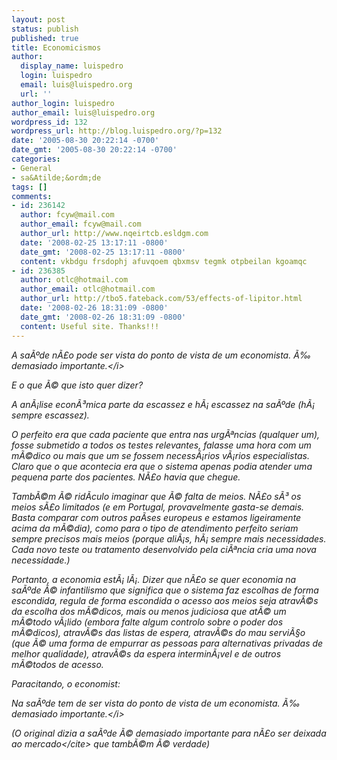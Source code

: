 ```yaml
---
layout: post
status: publish
published: true
title: Economicismos
author:
  display_name: luispedro
  login: luispedro
  email: luis@luispedro.org
  url: ''
author_login: luispedro
author_email: luis@luispedro.org
wordpress_id: 132
wordpress_url: http://blog.luispedro.org/?p=132
date: '2005-08-30 20:22:14 -0700'
date_gmt: '2005-08-30 20:22:14 -0700'
categories:
- General
- sa&Atilde;&ordm;de
tags: []
comments:
- id: 236142
  author: fcyw@mail.com
  author_email: fcyw@mail.com
  author_url: http://www.nqeirtcb.esldgm.com
  date: '2008-02-25 13:17:11 -0800'
  date_gmt: '2008-02-25 13:17:11 -0800'
  content: vkbdgu frsdophj afuvqoem qbxmsv tegmk otpbeilan kgoamqc
- id: 236385
  author: otlc@hotmail.com
  author_email: otlc@hotmail.com
  author_url: http://tbo5.fateback.com/53/effects-of-lipitor.html
  date: '2008-02-26 18:31:09 -0800'
  date_gmt: '2008-02-26 18:31:09 -0800'
  content: Useful site. Thanks!!!
---
```

<p><i>A sa&Atilde;&ordm;de n&Atilde;&pound;o pode ser vista do ponto de vista de um economista. &Atilde;&permil; demasiado importante.<&#47;i></p>
<p>E o que &Atilde;&copy; que isto quer dizer?</p>
<p>A an&Atilde;&iexcl;lise econ&Atilde;&sup3;mica parte da escassez e h&Atilde;&iexcl; escassez na sa&Atilde;&ordm;de (h&Atilde;&iexcl; sempre escassez).</p>
<p>O perfeito era que cada paciente que entra nas urg&Atilde;&ordf;ncias (qualquer um), fosse submetido a todos os testes relevantes, falasse uma hora com um m&Atilde;&copy;dico ou mais que um se fossem necess&Atilde;&iexcl;rios v&Atilde;&iexcl;rios especialistas. Claro que o que acontecia era que o sistema apenas podia atender uma pequena parte dos pacientes. N&Atilde;&pound;o havia que chegue.</p>
<p>Tamb&Atilde;&copy;m &Atilde;&copy; rid&Atilde;&shy;culo imaginar que &Atilde;&copy; falta de meios. N&Atilde;&pound;o s&Atilde;&sup3; os meios s&Atilde;&pound;o limitados (e em Portugal, provavelmente gasta-se demais. Basta comparar com outros pa&Atilde;&shy;ses europeus e estamos ligeiramente acima da m&Atilde;&copy;dia), como para o tipo de atendimento perfeito seriam sempre precisos mais meios (porque ali&Atilde;&iexcl;s, h&Atilde;&iexcl; sempre mais necessidades. Cada novo teste ou tratamento desenvolvido pela ci&Atilde;&ordf;ncia cria uma nova necessidade.)</p>
<p>Portanto, a economia est&Atilde;&iexcl; l&Atilde;&iexcl;.  Dizer que n&Atilde;&pound;o se quer economia na sa&Atilde;&ordm;de &Atilde;&copy; infantilismo que significa que o sistema faz escolhas de forma escondida, regula de forma escondida o acesso aos meios seja atrav&Atilde;&copy;s da escolha dos m&Atilde;&copy;dicos, mais ou menos judiciosa que at&Atilde;&copy; um m&Atilde;&copy;todo v&Atilde;&iexcl;lido (embora falte algum controlo sobre o poder dos m&Atilde;&copy;dicos), atrav&Atilde;&copy;s das listas de espera, atrav&Atilde;&copy;s do mau servi&Atilde;&sect;o (que &Atilde;&copy; uma forma de empurrar as pessoas para alternativas privadas de melhor qualidade), atrav&Atilde;&copy;s da espera intermin&Atilde;&iexcl;vel e de outros m&Atilde;&copy;todos de acesso.</p>
<p>Paracitando, o economist:</p>
<p><i>Na sa&Atilde;&ordm;de tem de ser vista do ponto de vista de um economista. &Atilde;&permil; demasiado importante.<&#47;i></p>
<p>(O original dizia <cite>a sa&Atilde;&ordm;de &Atilde;&copy; demasiado importante para n&Atilde;&pound;o ser deixada ao mercado<&#47;cite> que tamb&Atilde;&copy;m &Atilde;&copy; verdade)</p>
